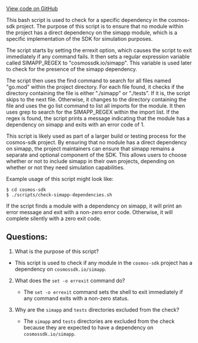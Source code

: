 [View code on GitHub](https://github.com/cosmos/cosmos-sdk.git/scripts/dep-assert.sh)

This bash script is used to check for a specific dependency in the cosmos-sdk project. The purpose of this script is to ensure that no module within the project has a direct dependency on the simapp module, which is a specific implementation of the SDK for simulation purposes. 

The script starts by setting the errexit option, which causes the script to exit immediately if any command fails. It then sets a regular expression variable called SIMAPP_REGEX to "cosmossdk.io/simapp". This variable is used later to check for the presence of the simapp dependency.

The script then uses the find command to search for all files named "go.mod" within the project directory. For each file found, it checks if the directory containing the file is either "./simapp" or "./tests". If it is, the script skips to the next file. Otherwise, it changes to the directory containing the file and uses the go list command to list all imports for the module. It then uses grep to search for the SIMAPP_REGEX within the import list. If the regex is found, the script prints a message indicating that the module has a dependency on simapp and exits with an error code of 1.

This script is likely used as part of a larger build or testing process for the cosmos-sdk project. By ensuring that no module has a direct dependency on simapp, the project maintainers can ensure that simapp remains a separate and optional component of the SDK. This allows users to choose whether or not to include simapp in their own projects, depending on whether or not they need simulation capabilities. 

Example usage of this script might look like:

```
$ cd cosmos-sdk
$ ./scripts/check-simapp-dependencies.sh
```

If the script finds a module with a dependency on simapp, it will print an error message and exit with a non-zero error code. Otherwise, it will complete silently with a zero exit code.
## Questions: 
 1. What is the purpose of this script?
   - This script is used to check if any module in the `cosmos-sdk` project has a dependency on `cosmossdk.io/simapp`.

2. What does the `set -o errexit` command do?
   - The `set -o errexit` command sets the shell to exit immediately if any command exits with a non-zero status.

3. Why are the `simapp` and `tests` directories excluded from the check?
   - The `simapp` and `tests` directories are excluded from the check because they are expected to have a dependency on `cosmossdk.io/simapp`.